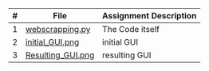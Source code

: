 |   #   |  File | Assignment Description |
| :---: | ----------- | ---------------------- |
| 1 | [webscrapping.py](https://github.com/huyngo878/4883-SoftwareTools-Ngo/blob/main/Assignment/A07/webscrapping.py) | The Code itself |
| 2 | [initial_GUI.png](https://github.com/huyngo878/4883-SoftwareTools-Ngo/blob/main/Assignment/A07/Initial_GUI.png) | initial GUI|
| 3 | [Resulting_GUI.png](https://github.com/huyngo878/4883-SoftwareTools-Ngo/tree/main/Assignment/A07) | resulting GUI |
